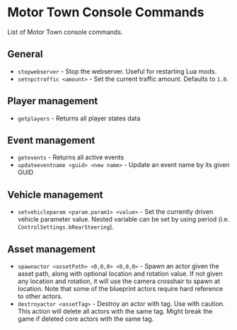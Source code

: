 # Motor Town Console Commands

List of Motor Town console commands.

## General

* `stopwebserver` - Stop the webserver. Useful for restarting Lua mods.
* `setnpctraffic <amount>` - Set the current traffic amount. Defaults to `1.0`.

## Player management

* `getplayers` - Returns all player states data

## Event management

* `getevents` - Returns all active events
* `updateeventname <guid> <new name>` - Update an event name by its given GUID

## Vehicle management

* `setvehicleparam <param.param1> <value>` - Set the currently driven vehicle parameter value. Nested variable can be set by using period (i.e. `ControlSettings.bRearSteering`).

## Asset management

* `spawnactor <assetPath> <0,0,0> <0,0,0>` - Spawn an actor given the asset path, along with optional location and rotation value. If not given any location and rotation, it will use the camera crosshair to spawn at location. Note that some of the blueprint actors require hard reference to other actors.
* `destroyactor <assetTag>` - Destroy an actor with tag. Use with caution. This action will delete all actors with the same tag. Might break the game if deleted core actors with the same tag.
